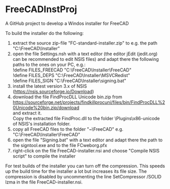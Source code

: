 # FreeCADInstProj
A GitHub project to develop a Windos installer for FreeCAD

To build the installer do the following:
1. extract the source zip-file "FC-standard-installer.zip" to e.g. the path "C:\FreeCAD\Installer"
2. open the file Settings.nsh with a text editor
   (the editor jEdit (jedit.org) can be recommended to edit NSIS files)
   and adapt there the following paths to the ones on your PC, e.g.:</br>
   !define FILES_FREECAD "C:\FreeCAD\Installer\FreeCAD"</br>
   !define FILES_DEPS "C:\FreeCAD\Installer\MSVCRedist"</br>
   !define FILES_SIGN "C:\FreeCAD\Installer\signing.bat"
3. install the latest version 3.x of NSIS (https://nsis.sourceforge.io/Download)
4. download the file FindProcDLL Unicode bin.zip from</br>
   https://sourceforge.net/projects/findkillprocuni/files/bin/FindProcDLL%20Unicode%20bin.zip/download </br>
   and extract it.</br>
   Copy the extracted file FindProc.dll to the folder \Plugins\x86-unicode of
   NSIS's installation folder.
5. copy all FreeCAD files to the folder "~\FreeCAD"
   e.g. "C:\FreeCAD\Installer\FreeCAD"
6. open the file "Signing.bat" with a text editor and adapt there the path to the
   signtool.exe and to the file FCweborg.pfx
7. right-click on the file FreeCAD-installer.nsi and choose "Compile NSIS script"
   to compile the installer

For test builds of the installer you can turn off the compression. This speeds up
the build time for the installer a lot but increases its file size. The compression
is disabled by uncommenting the line
SetCompressor /SOLID lzma
in the file FreeCAD-installer.nsi.
